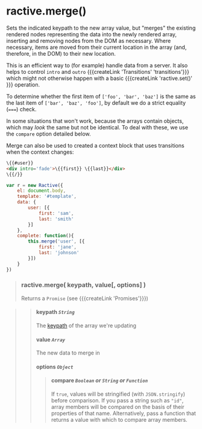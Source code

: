 # ractive.merge()


Sets the indicated keypath to the new array value, but "merges" the existing rendered nodes
representing the data into the newly rendered array, inserting and removing nodes from the DOM as necessary.
Where necessary, items are moved from their current location in the array (and, therefore, in the DOM)
to their new location.

This is an efficient way to (for example) handle data from a server. It also helps to control `intro` and `outro`
{{{createLink 'Transitions' 'transitions'}}} which might not otherwise happen with a basic
{{{createLink 'ractive.set()' }}} operation.

To determine whether the first item of `['foo', 'bar', 'baz']` is
the same as the last item of `['bar', 'baz', 'foo']`, by default we do a strict equality (`===`) check.

In some situations that won't work, because the arrays contain objects, which may *look* the same
but not be identical. To deal with these, we use the `compare` option detailed below.

Merge can also be used to created a context block that uses transitions when the context changes:

```html
\{{#user}}
<div intro='fade'>\{{first}} \{{last}}</div>
\{{/}}
```

```js
var r = new Ractive({
    el: document.body,
    template: '#template',
    data: {
        user: [{
            first: 'sam',
            last: 'smith'
        }]
    },
    complete: function(){
        this.merge('user', [{
            first: 'jane',
            last: 'johnson'
        }])
    }
})

```

> ### ractive.merge( keypath, value[, options] )
> Returns a `Promise` (see {{{createLink 'Promises'}}})

> > #### **keypath** *`String`*
> > The [keypath](keypaths) of the array we're updating
> > #### **value** *`Array`*
> > The new data to merge in
> > #### options *`Object`*
> > > #### compare *`Boolean` or `String` or `Function`*
> > > If `true`, values will be stringified (with `JSON.stringify`) before comparison. If you pass a string such as `"id"`, array members will be compared on the basis of their properties of that name. Alternatively, pass a function that returns a value with which to compare array members.
